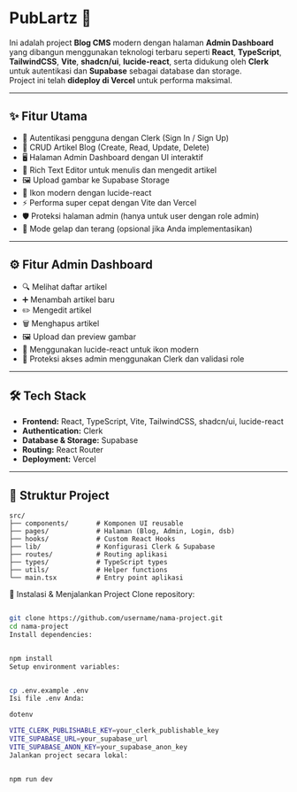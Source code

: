 # PubLartz 🚀

Ini adalah project **Blog CMS** modern dengan halaman **Admin Dashboard** yang dibangun menggunakan teknologi terbaru seperti **React**, **TypeScript**, **TailwindCSS**, **Vite**, **shadcn/ui**, **lucide-react**, serta didukung oleh **Clerk** untuk autentikasi dan **Supabase** sebagai database dan storage.  
Project ini telah **dideploy di Vercel** untuk performa maksimal.

---

## ✨ Fitur Utama

- 🔐 Autentikasi pengguna dengan Clerk (Sign In / Sign Up)
- 📂 CRUD Artikel Blog (Create, Read, Update, Delete)
- 🖥️ Halaman Admin Dashboard dengan UI interaktif
- 📝 Rich Text Editor untuk menulis dan mengedit artikel
- 🖼️ Upload gambar ke Supabase Storage
- 🎨 Ikon modern dengan lucide-react
- ⚡ Performa super cepat dengan Vite dan Vercel
- 🛡️ Proteksi halaman admin (hanya untuk user dengan role admin)
- 🌙 Mode gelap dan terang (opsional jika Anda implementasikan)

---

## ⚙️ Fitur Admin Dashboard
- 🔍 Melihat daftar artikel
- ➕ Menambah artikel baru
- ✏️ Mengedit artikel
- 🗑️ Menghapus artikel
- 🖼️ Upload dan preview gambar
- 🎨 Menggunakan lucide-react untuk ikon modern
- 🔐 Proteksi akses admin menggunakan Clerk dan validasi role

---

## 🛠️ Tech Stack

- **Frontend:** React, TypeScript, Vite, TailwindCSS, shadcn/ui, lucide-react
- **Authentication:** Clerk
- **Database & Storage:** Supabase
- **Routing:** React Router
- **Deployment:** Vercel

---

## 📂 Struktur Project

```plaintext
src/
├── components/       # Komponen UI reusable
├── pages/            # Halaman (Blog, Admin, Login, dsb)
├── hooks/            # Custom React Hooks
├── lib/              # Konfigurasi Clerk & Supabase
├── routes/           # Routing aplikasi
├── types/            # TypeScript types
├── utils/            # Helper functions
└── main.tsx          # Entry point aplikasi
```
🚀 Instalasi & Menjalankan Project
Clone repository:

```bash

git clone https://github.com/username/nama-project.git
cd nama-project
Install dependencies:
```
```bash

npm install
Setup environment variables:
```
```bash

cp .env.example .env
Isi file .env Anda:

dotenv

VITE_CLERK_PUBLISHABLE_KEY=your_clerk_publishable_key
VITE_SUPABASE_URL=your_supabase_url
VITE_SUPABASE_ANON_KEY=your_supabase_anon_key
Jalankan project secara lokal:
```
```bash

npm run dev
```
